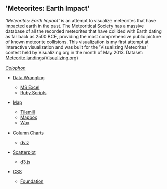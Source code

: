 'Meteorites: Earth Impact'
--------------------------

*'Meteorites: Earth Impact'* is an attempt to visualize meteorites that have impacted earth in the past. The Meteoritical Society has a massive database of all the recorded meteorites that have collided with Earth dating as far back as 2500 BCE, providing the most comprehensive public picture of known meteorite collisions. This visualization is my first attempt at interactive visualization and was built for the 'Visualizing Meteorites' contest held by Visualizing.org in the month of May 2013.
Dataset: <a href="http://visualizing.org/datasets/meteorite-landings">Meteorite landings(Visualizing.org)

*Colophon*

+ Data Wrangling
	- MS Excel
	- Ruby Scripts

+ Map
	- Tilemill
	- Mapbox
	- Wax

+ Column Charts
	- dviz

+ Scatterplot
	- d3.js

+ CSS
	- Foundation

